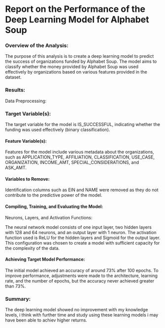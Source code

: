 # Report on the Performance of the Deep Learning Model for Alphabet Soup

### Overview of the Analysis:
The purpose of this analysis is to create a deep learning model to predict the success of organizations funded by Alphabet Soup. The model aims to classify whether the money provided by Alphabet Soup was used effectively by organizations based on various features provided in the dataset.

### Results:

Data Preprocessing:

###  Target Variable(s):

The target variable for the model is IS_SUCCESSFUL, indicating whether the funding was used effectively (binary classification).
#### Feature Variable(s):

Features for the model include various metadata about the organizations, such as APPLICATION_TYPE, AFFILIATION, CLASSIFICATION, USE_CASE, ORGANIZATION, INCOME_AMT, SPECIAL_CONSIDERATIONS, and ASK_AMT.
#### Variables to Remove:

Identification columns such as EIN and NAME were removed as they do not contribute to the predictive power of the model.
#### Compiling, Training, and Evaluating the Model:

Neurons, Layers, and Activation Functions:

The neural network model consists of one input layer, two hidden layers with 128 and 64 neurons, and an output layer with 1 neuron. The activation function used is ReLU for the hidden layers and Sigmoid for the output layer. This configuration was chosen to create a model with sufficient capacity for the complexity of the data.
#### Achieving Target Model Performance:

The initial model achieved an accuracy of around 73% after 100 epochs. To improve performance, adjustments were made to the architecture, learning rate, and the number of epochs, but the accuracy never achieved greater than 73%.


###  Summary:
The deep learning model showed no improvement with my knowledge levels, i think with further time and study using these learning models i may have been able to achiev higher returns.
